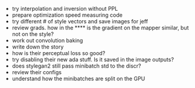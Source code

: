 - try interpolation and inversion without PPL
- prepare optimization speed measuring code
- try different # of style vectors and save images for jeff
- review grads. how in the **** is the gradient on the mapper similar, but not on the style?
- work out convolution baking
- write down the story
- how is their perceptual loss so good?
- try disabling their new ada stuff. Is it saved in the image outputs?
- does stylegan2 still pass minibatch std to the discr?
- review their configs 
- understand how the minibatches are split on the GPU